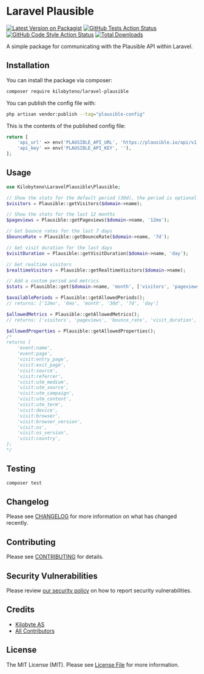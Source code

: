 
# Laravel Plausible

[![Latest Version on Packagist](https://img.shields.io/packagist/v/kilobyteno/laravel-plausible.svg?style=flat-square)](https://packagist.org/packages/kilobyteno/laravel-plausible)
[![GitHub Tests Action Status](https://img.shields.io/github/workflow/status/kilobyteno/laravel-plausible/run-tests?label=tests)](https://github.com/kilobyteno/laravel-plausible/actions?query=workflow%3Arun-tests+branch%3Amain)
[![GitHub Code Style Action Status](https://img.shields.io/github/workflow/status/kilobyteno/laravel-plausible/Check%20&%20fix%20styling?label=code%20style)](https://github.com/kilobyteno/laravel-plausible/actions?query=workflow%3A"Check+%26+fix+styling"+branch%3Amain)
[![Total Downloads](https://img.shields.io/packagist/dt/kilobyteno/laravel-plausible.svg?style=flat-square)](https://packagist.org/packages/kilobyteno/laravel-plausible)

A simple package for communicating with the Plausible API within Laravel.

## Installation

You can install the package via composer:

```bash
composer require kilobyteno/laravel-plausible
```

You can publish the config file with:

```bash
php artisan vendor:publish --tag="plausible-config"
```

This is the contents of the published config file:

```php
return [
    'api_url' => env('PLAUSIBLE_API_URL', 'https://plausible.io/api/v1'),
    'api_key' => env('PLAUSIBLE_API_KEY', ''),
];
```

## Usage

```php
use Kilobyteno\LaravelPlausible\Plausible;

// Show the stats for the default period (30d), the period is optional for all methods
$visitors = Plausible::getVisitors($domain->name);

// Show the stats for the last 12 months
$pageviews = Plausible::getPageviews($domain->name, '12mo');

// Get bounce rates for the last 7 days
$bounceRate = Plausible::getBounceRate($domain->name, '7d');

// Get visit duration for the last days
$visitDuration = Plausible::getVisitDuration($domain->name, 'day');

// Get realtime visitors
$realtimeVisitors = Plausible::getRealtimeVisitors($domain->name);

// Add a custom period and metrics
$stats = Plausible::get($domain->name, 'month', ['visitors', 'pageviews']);

$availablePeriods = Plausible::getAllowedPeriods();
// returns: ['12mo', '6mo', 'month', '30d', '7d', 'day']

$allowedMetrics = Plausible::getAllowedMetrics();
// returns: ['visitors', 'pageviews', 'bounce_rate', 'visit_duration', 'visits', 'events']

$allowedProperties = Plausible::getAllowedProperties();
/* 
returns [
    'event:name',
    'event:page',
    'visit:entry_page',
    'visit:exit_page',
    'visit:source',
    'visit:referrer',
    'visit:utm_medium',
    'visit:utm_source',
    'visit:utm_campaign',
    'visit:utm_content',
    'visit:utm_term',
    'visit:device',
    'visit:browser',
    'visit:browser_version',
    'visit:os',
    'visit:os_version',
    'visit:country',
];
*/

```

## Testing

```bash
composer test
```

## Changelog

Please see [CHANGELOG](CHANGELOG.md) for more information on what has changed recently.

## Contributing

Please see [CONTRIBUTING](CONTRIBUTING.md) for details.

## Security Vulnerabilities

Please review [our security policy](../../security/policy) on how to report security vulnerabilities.

## Credits

- [Kilobyte AS](https://github.com/kilobyteno)
- [All Contributors](../../contributors)

## License

The MIT License (MIT). Please see [License File](LICENSE.md) for more information.
